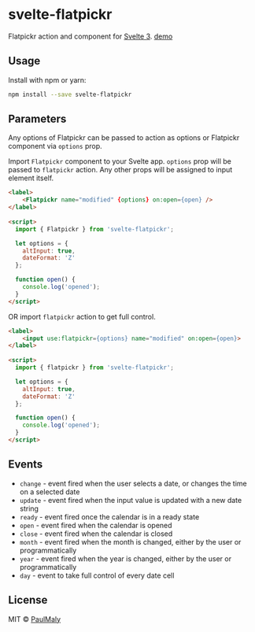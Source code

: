 # svelte-flatpickr

Flatpickr action and component for [Svelte 3](https://svelte.dev). [demo](https://svelte.dev/repl/0869686a58b54c76b26eec7ccd57e0f7?version=3.12.1)

## Usage

Install with npm or yarn:

```bash
npm install --save svelte-flatpickr
```

## Parameters

Any options of Flatpickr can be passed to action as options or Flatpickr component via `options` prop.

Import `Flatpickr` component to your Svelte app. `options` prop will be passed to `flatpickr` action. Any other props will be assigned to input element itself.

```html
<label>
	<Flatpickr name="modified" {options} on:open={open} />
</label>
 
<script>
  import { Flatpickr } from 'svelte-flatpickr';

  let options = {
    altInput: true,
    dateFormat: 'Z'
  };

  function open() {
    console.log('opened');
  }
</script>
```

OR import `flatpickr` action to get full control.

```html
<label>
	<input use:flatpickr={options} name="modified" on:open={open}>
</label>
 
<script>
  import { flatpickr } from 'svelte-flatpickr';

  let options = {
    altInput: true,
    dateFormat: 'Z'
  };

  function open() {
    console.log('opened');
  }
</script>
```

## Events

- `change` - event fired when the user selects a date, or changes the time on a selected date
- `update` - event fired when the input value is updated with a new date string
- `ready` - event fired once the calendar is in a ready state
- `open` - event fired when the calendar is opened
- `close` - event fired when the calendar is closed
- `month` - event fired when the month is changed, either by the user or programmatically
- `year` - event fired when the year is changed, either by the user or programmatically
- `day` - event to take full control of every date cell

## License

MIT &copy; [PaulMaly](https://github.com/PaulMaly)
